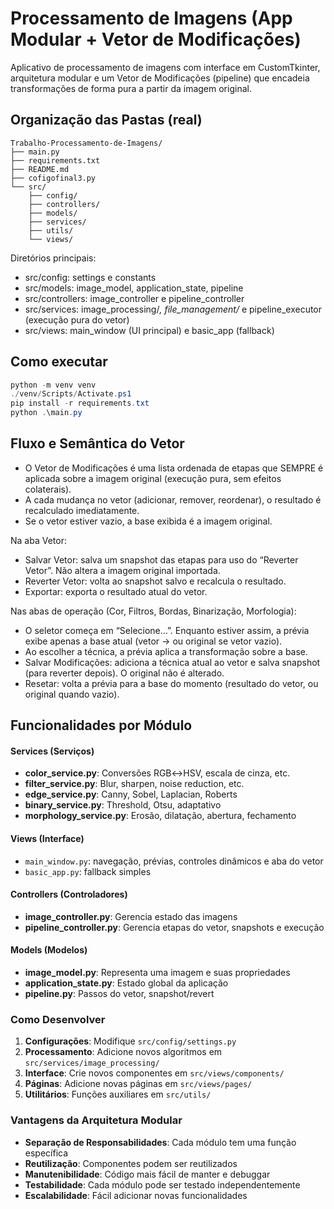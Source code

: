 # Processamento de Imagens (App Modular + Vetor de Modificações)

Aplicativo de processamento de imagens com interface em CustomTkinter, arquitetura modular e um Vetor de Modificações (pipeline) que encadeia transformações de forma pura a partir da imagem original.

## Organização das Pastas (real)

```
Trabalho-Processamento-de-Imagens/
├── main.py
├── requirements.txt
├── README.md
├── cofigofinal3.py
└── src/
	├── config/
	├── controllers/
	├── models/
	├── services/
	├── utils/
	└── views/
```

Diretórios principais:
- src/config: settings e constants
- src/models: image_model, application_state, pipeline
- src/controllers: image_controller e pipeline_controller
- src/services: image_processing/*, file_management/* e pipeline_executor (execução pura do vetor)
- src/views: main_window (UI principal) e basic_app (fallback)

## Como executar

```powershell
python -m venv venv
./venv/Scripts/Activate.ps1
pip install -r requirements.txt
python .\main.py
```

## Fluxo e Semântica do Vetor

- O Vetor de Modificações é uma lista ordenada de etapas que SEMPRE é aplicada sobre a imagem original (execução pura, sem efeitos colaterais).
- A cada mudança no vetor (adicionar, remover, reordenar), o resultado é recalculado imediatamente.
- Se o vetor estiver vazio, a base exibida é a imagem original.

Na aba Vetor:
- Salvar Vetor: salva um snapshot das etapas para uso do “Reverter Vetor”. Não altera a imagem original importada.
- Reverter Vetor: volta ao snapshot salvo e recalcula o resultado.
- Exportar: exporta o resultado atual do vetor.

Nas abas de operação (Cor, Filtros, Bordas, Binarização, Morfologia):
- O seletor começa em “Selecione…”. Enquanto estiver assim, a prévia exibe apenas a base atual (vetor → ou original se vetor vazio).
- Ao escolher a técnica, a prévia aplica a transformação sobre a base.
- Salvar Modificações: adiciona a técnica atual ao vetor e salva snapshot (para reverter depois). O original não é alterado.
- Resetar: volta a prévia para a base do momento (resultado do vetor, ou original quando vazio).

## Funcionalidades por Módulo

#### Services (Serviços)
- **color_service.py**: Conversões RGB↔HSV, escala de cinza, etc.
- **filter_service.py**: Blur, sharpen, noise reduction, etc.
- **edge_service.py**: Canny, Sobel, Laplacian, Roberts
- **binary_service.py**: Threshold, Otsu, adaptativo
- **morphology_service.py**: Erosão, dilatação, abertura, fechamento

#### Views (Interface)
- `main_window.py`: navegação, prévias, controles dinâmicos e aba do vetor
- `basic_app.py`: fallback simples

#### Controllers (Controladores)
- **image_controller.py**: Gerencia estado das imagens
- **pipeline_controller.py**: Gerencia etapas do vetor, snapshots e execução

#### Models (Modelos)
- **image_model.py**: Representa uma imagem e suas propriedades
- **application_state.py**: Estado global da aplicação
 - **pipeline.py**: Passos do vetor, snapshot/revert

### Como Desenvolver

1. **Configurações**: Modifique `src/config/settings.py`
2. **Processamento**: Adicione novos algoritmos em `src/services/image_processing/`
3. **Interface**: Crie novos componentes em `src/views/components/`
4. **Páginas**: Adicione novas páginas em `src/views/pages/`
5. **Utilitários**: Funções auxiliares em `src/utils/`

### Vantagens da Arquitetura Modular

- **Separação de Responsabilidades**: Cada módulo tem uma função específica
- **Reutilização**: Componentes podem ser reutilizados
- **Manutenibilidade**: Código mais fácil de manter e debuggar
- **Testabilidade**: Cada módulo pode ser testado independentemente
- **Escalabilidade**: Fácil adicionar novas funcionalidades
